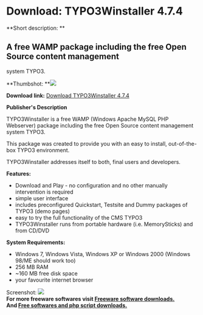 # Download: TYPO3Winstaller 4.7.4

**Short description: **

## A free WAMP package including the free Open Source content management
system TYPO3.

  
**Thumbshot: **![](http://www.freewarefiles.com/screenshot/typo3winstllr_md.jpg)   
  
**Download link:** [Download TYPO3Winstaller 4.7.4](http://freesoftwares.boysofts.com/TYPO3Winstaller_program_64375.html)  
  

**Publisher's Description**  
  

TYPO3Winstaller is a free WAMP (Windows Apache MySQL PHP Webserver) package
including the free Open Source content management system TYPO3.

This package was created to provide you with an easy to install, out-of-the-
box TYPO3 environment.

TYPO3Winstaller addresses itself to both, final users and developers.

**Features:**

  * Download and Play - no configuration and no other manually intervention is required 
  * simple user interface 
  * includes preconfigured Quickstart, Testsite and Dummy packages of TYPO3 (demo pages) 
  * easy to try the full functionality of the CMS TYPO3 
  * TYPO3Winstaller runs from portable hardware (i.e. MemorySticks) and from CD/DVD 

**System Requirements:**

  * Windows 7, Windows Vista, Windows XP or Windows 2000 (Windows 98/ME should work too) 
  * 256 MB RAM 
  * ~160 MB free disk space 
  * your favourite internet browser 

  
  
Screenshot: ![](http://www.freewarefiles.com/screenshot/typo3winstllr.jpg)  
**For more freeware softwares visit [Freeware software downloads.](http://freesoftwares.boysofts.com/)**   
**And [Free softwares and php script downloads.](http://www.boysofts.com/)**

